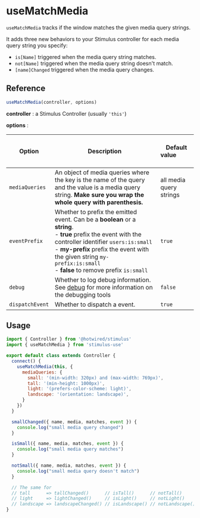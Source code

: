 # useMatchMedia

`useMatchMedia` tracks if the window matches the given media query strings.

It adds three new behaviors to your Stimulus controller for each media query string you specify:

- `is[Name]`  triggered when the media query string matches.
- `not[Name]` triggered when the media query string doesn't match.
- `[name]Changed` triggered when the media query changes.

## Reference

```javascript
useMatchMedia(controller, options)
```

**controller** : a Stimulus Controller (usually `'this'`)

**options** :

| Option| Description |&nbsp; &nbsp; &nbsp; &nbsp; &nbsp; &nbsp;Default value&nbsp; &nbsp; &nbsp; &nbsp; &nbsp; &nbsp; &nbsp; &nbsp;|
|-----------------------|-------------|---------------------|
| `mediaQueries` | An object of media queries where the key is the name of the query and the value is a media query string. **Make sure you wrap the whole query with parenthesis.** | all media query strings |
| `eventPrefix` | Whether to prefix the emitted event. Can be a **boolean** or a **string**.<br>- **true** prefix the event with the controller identifier `users:is:small` <br>- **my-prefix** prefix the event with the given string `my-prefix:is:small` <br>- **false** to remove prefix `is:small` | `true` |
| `debug` | Whether to log debug information. See [debug](debug.md) for more information on the debugging tools | `false` |
| `dispatchEvent` | Whether to dispatch a event. | `true` |

## Usage

```js
import { Controller } from '@hotwired/stimulus'
import { useMatchMedia } from 'stimulus-use'

export default class extends Controller {
  connect() {
    useMatchMedia(this, {
      mediaQueries: {
        small: '(min-width: 320px) and (max-width: 769px)',
        tall: '(min-height: 1000px)',
        light: '(prefers-color-scheme: light)',
        landscape: '(orientation: landscape)',
      }
    })
  }

  smallChanged({ name, media, matches, event }) {
    console.log("small media query changed")
  }

  isSmall({ name, media, matches, event }) {
    console.log("small media query matches")
  }

  notSmall({ name, media, matches, event }) {
    console.log("small media query doesn't match")
  }

  // The same for
  // tall      => tallChanged()      // isTall()      // notTall()
  // light     => lightChanged()     // isLight()     // notLight()
  // landscape => landscapeChanged() // isLandscape() // notLandscape()
}
```
